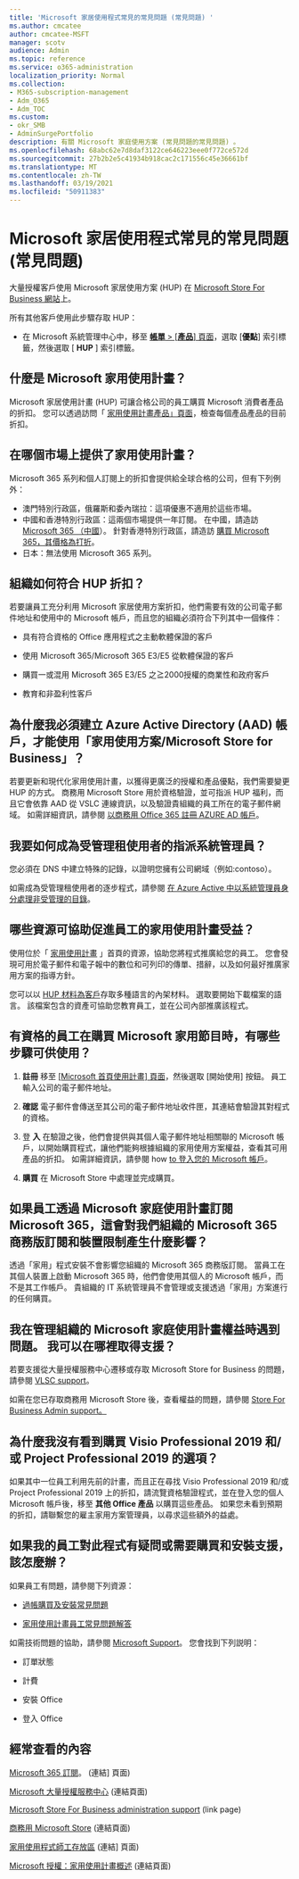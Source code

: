 ```yaml
---
title: 'Microsoft 家居使用程式常見的常見問題 (常見問題) '
ms.author: cmcatee
author: cmcatee-MSFT
manager: scotv
audience: Admin
ms.topic: reference
ms.service: o365-administration
localization_priority: Normal
ms.collection:
- M365-subscription-management
- Adm_O365
- Adm_TOC
ms.custom:
- okr_SMB
- AdminSurgePortfolio
description: 有關 Microsoft 家庭使用方案 (常見問題的常見問題) 。
ms.openlocfilehash: 68abc62e7d8daf3122ce646223eee0f772ce572d
ms.sourcegitcommit: 27b2b2e5c41934b918cac2c171556c45e36661bf
ms.translationtype: MT
ms.contentlocale: zh-TW
ms.lasthandoff: 03/19/2021
ms.locfileid: "50911383"
---
```

# <a name="microsoft-home-use-program-frequently-asked-questions-faq"></a>Microsoft 家居使用程式常見的常見問題 (常見問題) 

大量授權客戶使用 Microsoft 家居使用方案 (HUP) 在 [Microsoft Store For Business 網站](https://go.microsoft.com/fwlink/?linkid=2139192)上。 

所有其他客戶使用此步驟存取 HUP：

- 在 Microsoft 系統管理中心中，移至 [**帳單**  >  [**產品**] 頁面](https://go.microsoft.com/fwlink/p/?linkid=842054)，選取 [**優點**] 索引標籤，然後選取 [ **HUP** ] 索引標籤。

## <a name="what-is-the-microsoft-home-use-program"></a>什麼是 Microsoft 家用使用計畫？

Microsoft 家居使用計畫 (HUP) 可讓合格公司的員工購買 Microsoft 消費者產品的折扣。 您可以透過訪問「 [家用使用計畫產品」頁面](https://www.microsoft.com/home-use-program)，檢查每個產品產品的目前折扣。

## <a name="in-which-markets-is-the-home-use-program-offered"></a>在哪個市場上提供了家用使用計畫？

Microsoft 365 系列和個人訂閱上的折扣會提供給全球合格的公司，但有下列例外：

- 澳門特別行政區，俄羅斯和委內瑞拉：這項優惠不適用於這些市場。
- 中國和香港特別行政區：這兩個市場提供一年訂閱。 在中國，請造訪 [Microsoft 365 （中國](https://www.microsoftstore.com.cn/home-use-program/invite)）。 針對香港特別行政區，請造訪 [購買 Microsoft 365，其價格為打折](https://www.microsoftestore.com.hk/partner/hup?locale=en_HK)。
- 日本：無法使用 Microsoft 365 系列。

## <a name="how-does-an-organization-qualify-for-hup-discounts"></a>組織如何符合 HUP 折扣？

若要讓員工充分利用 Microsoft 家居使用方案折扣，他們需要有效的公司電子郵件地址和使用中的 Microsoft 帳戶，而且您的組織必須符合下列其中一個條件：

- 具有符合資格的 Office 應用程式之主動軟體保證的客戶 

- 使用 Microsoft 365/Microsoft 365 E3/E5 從軟體保證的客戶

- 購買一或混用 Microsoft 365 E3/E5 之≧2000授權的商業性和政府客戶

- 教育和非盈利性客戶

## <a name="why-do-i-have-to-create-an-azure-active-directory-aad-account-to-use-the-home-use-program-microsoft-store-for-business"></a>為什麼我必須建立 Azure Active Directory (AAD) 帳戶，才能使用「家用使用方案/Microsoft Store for Business」？

若要更新和現代化家用使用計畫，以獲得更廣泛的授權和產品優點，我們需要變更 HUP 的方式。 商務用 Microsoft Store 用於資格驗證，並可指派 HUP 福利，而且它會依靠 AAD 從 VSLC 連線資訊，以及驗證貴組織的員工所在的電子郵件網域。 如需詳細資訊，請參閱 [以商務用 Office 365 註冊 AZURE AD 帳戶](/microsoft-store/sign-up-microsoft-store-for-business#o365-welcome)。

## <a name="how-do-i-become-the-assigned-it-admin-of-a-managed-tenant"></a>我要如何成為受管理租使用者的指派系統管理員？

您必須在 DNS 中建立特殊的記錄，以證明您擁有公司網域（例如:contoso）。

如需成為受管理租使用者的逐步程式，請參閱 [在 Azure Active 中以系統管理員身分處理非受管理的目錄](/azure/active-directory/users-groups-roles/domains-admin-takeover)。

## <a name="what-resources-are-available-to-help-promote-the-home-use-program-benefit-to-employees"></a>哪些資源可協助促進員工的家用使用計畫受益？

使用位於「 [家用使用計畫](https://www.microsoft.com/home-use-program/resources) 」首頁的資源，協助您將程式推廣給您的員工。 您會發現可用於電子郵件和電子報中的數位和可列印的傳單、措辭，以及如何最好推廣家用方案的指導方針。

您可以以 [HUP 材料為客戶](https://microsofteur.sharepoint.com/teams/HUPMaterial)存取多種語言的內架材料。 選取要開始下載檔案的語言。 該檔案包含的資產可協助您教育員工，並在公司內部推廣該程式。

## <a name="what-are-the-steps-for-an-eligible-employee-to-make-a-microsoft-home-use-program-purchase"></a>有資格的員工在購買 Microsoft 家用節目時，有哪些步驟可供使用？

1. **註冊** 移至 [ [Microsoft 首頁使用計畫] 頁面](https://www.microsoft.com/home-use-program)，然後選取 [開始使用] 按鈕。 員工輸入公司的電子郵件地址。

2. **確認**  電子郵件會傳送至其公司的電子郵件地址收件匣，其連結會驗證其對程式的資格。

3. 登 **入** 在驗證之後，他們會提供與其個人電子郵件地址相關聯的 Microsoft 帳戶，以開始購買程式，讓他們能夠根據組織的家用使用方案權益，查看其可用產品的折扣。 如需詳細資訊，請參閱 how [to 登入您的 Microsoft 帳戶](https://support.microsoft.com/help/4028195/microsoft-account-sign-in)。

4. **購買** 在 Microsoft Store 中處理並完成購買。

## <a name="if-an-employee-subscribes-to-microsoft-365-through-the-microsoft-home-use-program-how-does-this-impact-our-organizations-microsoft-365-business-subscription-and-device-limit"></a>如果員工透過 Microsoft 家庭使用計畫訂閱 Microsoft 365，這會對我們組織的 Microsoft 365 商務版訂閱和裝置限制產生什麼影響？

透過「家用」程式安裝不會影響您組織的 Microsoft 365 商務版訂閱。 當員工在其個人裝置上啟動 Microsoft 365 時，他們會使用其個人的 Microsoft 帳戶，而不是其工作帳戶。 貴組織的 IT 系統管理員不會管理或支援透過「家用」方案進行的任何購買。

## <a name="im-having-trouble-managing-my-organizations-microsoft-home-use-program-benefit-where-can-i-get-support"></a>我在管理組織的 Microsoft 家庭使用計畫權益時遇到問題。 我可以在哪裡取得支援？

若要支援從大量授權服務中心遷移或存取 Microsoft Store for Business 的問題，請參閱 [VLSC support](https://www.microsoft.com/Licensing/servicecenter/default.aspx?wa=wsignin1.0)。

如需在您已存取商務用 Microsoft Store 後，查看權益的問題，請參閱 [Store For Business Admin support。](/microsoft-store/)

## <a name="why-am-i-not-seeing-an-option-to-purchase-visio-professional-2019-andor-project-professional-2019"></a>為什麼我沒有看到購買 Visio Professional 2019 和/或 Project Professional 2019 的選項？

如果其中一位員工利用先前的計畫，而且正在尋找 Visio Professional 2019 和/或 Project Professional 2019 上的折扣，請流覽資格驗證程式，並在登入您的個人 Microsoft 帳戶後，移至 **其他 Office 產品** 以購買這些產品。 如果您未看到預期的折扣，請聯繫您的雇主家用方案管理員，以尋求這些額外的益處。

## <a name="what-if-my-employees-have-questions-about-this-program-or-need-support-with-purchasing-and-installation"></a>如果我的員工對此程式有疑問或需要購買和安裝支援，該怎麼辦？

如果員工有問題，請參閱下列資源：

- [過帳購買及安裝常見問題](https://products.office.com/microsoft-office-for-home-and-school-faq)

- [家用使用計畫員工常見問題解答](https://www.microsoft.com/home-use-program/frequently-asked-questions)

 如需技術問題的協助，請參閱 [Microsoft Support](https://support.microsoft.com/)。 您會找到下列説明：

- 訂單狀態

- 計費

- 安裝 Office

- 登入 Office

## <a name="frequently-viewed-content"></a>經常查看的內容

[Microsoft 365 訂閱](https://www.microsoft.com/home-use-program/)。  (連結] 頁面) 

[Microsoft 大量授權服務中心](https://www.microsoft.com/Licensing/servicecenter/default.aspx?wa=wsignin1.0) (連結頁面) 

[Microsoft Store For Business administration support](/microsoft-store/) (link page) 

[商務用 Microsoft Store](https://go.microsoft.com/fwlink/?linkid=2139192) (連結頁面) 

[家用使用程式師工存放區](https://www.microsoft.com/home-use-program) (連結] 頁面) 

[Microsoft 授權：家用使用計畫概述](https://www.microsoft.com/licensing/licensing-programs/software-assurance-by-benefits?activetab=software-assurance-by-benefits-tab:primaryr4) (連結頁面) 